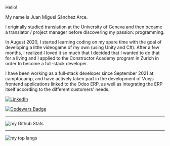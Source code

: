 Hello!

My name is Juan Miguel Sánchez Arce.

I originally studied translation at the University of Geneva and then became a translator / project manager before discovering my passion: programming.

In August 2020, I started learning coding on my spare time with the goal of developing a little videogame of my own (using Unity and C#). 
After a few months, I realized I loved it so much that I decided that I wanted to do that for a living and I applied to the Constructor Academy program in Zurich in order to become a full-stack developer.

I have been working as a full-stack developer since September 2021 at camptocamp, and have actively taken part in the development of Vuejs frontend applications linked to the Odoo ERP, as well as integrating the ERP itself according to the different customers' needs.

<a href="https://www.linkedin.com/in/jumisanar/" target="_blank"><img src="https://img.shields.io/badge/LinkedIn-%230077B5.svg?&style=flat-square&logo=linkedin&logoColor=white" alt="LinkedIn"></a>

[![Codewars Badge](https://www.codewars.com/users/JMWilliems/badges/large)](https://www.codewars.com/users/JMWilliems)

----------

<img align="center" src="https://github-readme-stats.vercel.app/api?username=JuMiSanAr&include_all_commits=true&count_private=true&show_icons=true&theme=transparent&show=prs_merged,prs_merged_percentage&hide=stars,issues" alt="my Github Stats"/>

----------

<img align="center" src="https://github-readme-stats.vercel.app/api/top-langs?username=JuMiSanAr&show_icons=true&locale=en&layout=donut&theme=transparent&hide=c%23,HLSL,ShaderLab,ASP.NET&size_weight=0.5&count_weight=0.5" alt="my top langs" />
